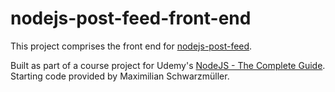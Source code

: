 # nodejs-post-feed-front-end

This project comprises the front end for [nodejs-post-feed](https://github.com/nataliecardot/nodejs-post-feed).

Built as part of a course project for Udemy's [NodeJS - The Complete Guide](https://www.udemy.com/course/nodejs-the-complete-guide/). Starting code provided by Maximilian Schwarzmüller.
